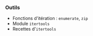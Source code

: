 ### Outils

* Fonctions d'itération : `enumerate`, `zip`
* Module `itertools`
* Recettes d'`itertools`
